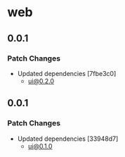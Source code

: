 # web

## 0.0.1

### Patch Changes

- Updated dependencies [7fbe3c0]
  - ui@0.2.0

## 0.0.1

### Patch Changes

- Updated dependencies [33948d7]
  - ui@0.1.0
